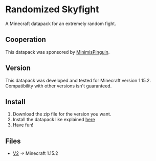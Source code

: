 # Randomized Skyfight

A Minecraft datapack for an extremely random fight.

## Cooperation

This datapack was sponsored by [MinimisPinguin](https://twitter.com/MinimisPinguin).

## Version

This datapack was developed and tested for Minecraft version 1.15.2. Compatibility with other versions isn't guaranteed.

## Install

1.  Download the zip file for the version you want.
2.  Install the datapack like explained [here](https://minecraft.gamepedia.com/Tutorials/Installing_a_data_pack)
3.  Have fun!

## Files

-   [V2](https://github.com/rafaelurben/mc-randomizedskyfight/releases/download/v2/randomizedskyfight-v2.zip) -> Minecraft 1.15.2

